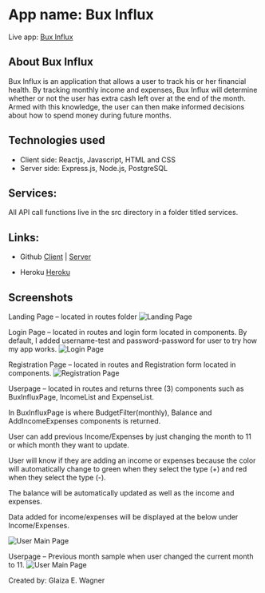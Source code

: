 # App name: Bux Influx

Live app: [Bux Influx](https://glaiza-buxinflux-app.now.sh/)

## About Bux Influx

Bux Influx is an application that allows a user to track his or her financial health. By tracking monthly income and expenses, Bux Influx will determine whether or not the user has extra cash left over at the end of the month. Armed with this knowledge, the user can then make informed decisions about how to spend money during future months.

## Technologies used
- Client side: Reactjs, Javascript, HTML and CSS
- Server side: Express.js, Node.js, PostgreSQL

## Services: 

All API call functions live in the src directory in a folder titled services.

## Links:

- Github
    [Client](https://github.com/glaizawagner/bux-influx-client) |
    [Server](https://github.com/glaizawagner/bux-influx-server)

- Heroku
    [Heroku](https://glaiza-buxinflux-server.herokuapp.com/)

## Screenshots

Landing Page – located in routes folder
 ![Landing Page](./screenshots/Landing.png)

Login Page – located in routes and login form located in components. 
By default, I added username-test and password-password for user to try how my app works.
![Login Page](./screenshots/Login.png)
 
Registration Page – located in routes and Registration form located in components.
![Registration Page](./screenshots/Create.png)

Userpage – located in routes and returns three (3) components such as BuxInfluxPage, IncomeList and ExpenseList. 

In BuxInfluxPage is where BudgetFilter(monthly), Balance and AddIncomeExpenses components is returned.

User can add previous Income/Expenses by just changing the month to 11 or which month they want to update.

User will know if they are adding an income or expenses because the color will automatically change to green when they select the type (+) and red when they select the type (-).

The balance will be automatically updated as well as the income and expenses.

Data added for income/expenses will be displayed at the below under Income/Expenses.
 
![User Main Page](./screenshots/UserPage.png)

Userpage – Previous month sample when user changed the current month to 11.
![User Main Page](./screenshots/UserPagePrev.png)

Created by: Glaiza E. Wagner
